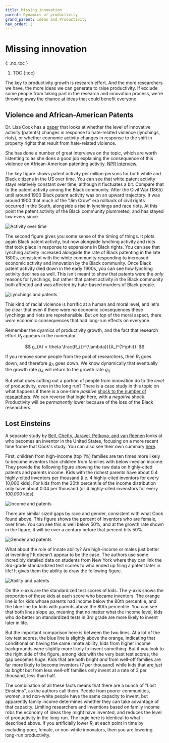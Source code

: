 ```yaml
---
title: Missing innovation
parent: Dynamics of productivity
grand_parent: Ideas and Productivity
nav_order: 2
---
```


# Missing innovation
{: .no_toc }

1. TOC 
{:toc}

The key to productivity growth is research effort. And the more researchers we have, the more ideas we can generate to raise productivity. If exclude some people from taking part in the research and innovation process, we're throwing away the chance at ideas that could benefit everyone.

## Violence and African-American Patents
Dr. Lisa Cook has a [paper](https://lisadcook.net/wp-content/uploads/2014/02/pats_paper17_1013_final_web.pdf) that looks at whether the level of innovative activity (patents) changes in response to hate-related violence (lynchings, riots), or whether economic activity changes in response to the shift in property rights that result from hate-related violence. 

She has done a number of great interviews on the topic, which are worth listenting to as she does a good job explaining the consequence of this violence on African-American patenting activity. [NPR Interview](https://pca.st/nkjjnzuf).

The key figure shows patent activity per million persons for both white and Black citizens in the US over time. You can see that white patent activity stays relatively constant over time, although it fluctuates a bit. Compare that to the patent activity among the Black community. After the Civil War (1865) until around 1900 Black patent activity was on an upward trajectory. It was around 1900 that much of the "Jim Crow" era rollback of civil rights occurred in the South, alongside a rise in lynchings and race riots. At this point the patent activity of the Black community plummeted, and has stayed low every since.

![Activity over time](cookfig1.png)

The second figure gives you some sense of the timing of things. It plots again Black patent activity, but now alongside lynching activity and riots that took place in response to expansions in Black rights. You can see that lynching activity increased alongside the rate of Black patenting in the late 1800s, consistent with the white community responding to increased economic activity and innovation by the Black community. Once Black patent activity died down in the early 1900s, you can see how lynching activity declines as well. This isn't meant to show that patents were the *only* reasons for lynchings, but rather that patent activity in the Black community both affected and was affected by hate-based murders of Black people.

![Lynchings and patents](cookfig2.png)

This kind of racial violence is horrific at a human and moral level, and let's be clear that even if there were *no* economic consequences these lynchings and riots are reprehensible. But *on top* of the moral aspect, there *were* economic consequences that had long-run effects on everyone. 

Remember the dyamics of productivity growth, and the fact that research effort $R_t$ appears in the numerator. 

$$
g_{A} = \theta \frac{R_{t}^{\lambda}}{A_t^{1-\phi}}.
$$

If you remove some people from the pool of researchers, then $R_t$ goes down, and therefore $g_A$ goes down. We know dynamically that eventually the growth rate $g_A$ will return to the growth rate $g_R$. 

But what does cutting out a portion of people from innovation do to the *level* of productivity, even in the long run? There is a case study in this topic on what happens if there is a one-time *positive* [shock to the number of researchers](applyideas.html). We can reverse that logic here, with a *negative* shock. Productivity will be *permanently* lower because of the loss of the Black researchers. 

## Lost Einsteins
A separate study by [Bell, Chetty, Jaravel, Petkova, and van Reenen](http://www.nber.org/papers/w24062) looks at who becomes an inventor in the United States, focusing on a more recent time frame that Cook's study. You can also see their own summary [here](https://voxeu.org/article/how-exposure-innovation-influences-who-becomes-inventor).

First, children from high-income (top 1%) families are ten times more likely to become inventors than children from families with below-median income. They provide the following figure showing the raw data on highly-cited patents and parents income. Kids with the richest parents have about 0.4 highly-cited inventors per thousand (i.e. 4 highly-cited inventors for every 10,000 kids). For kids from the 20th percentile of the income distribution only have about 0.04 per thousand (or 4 highly-cited invenstors for every *100,000* kids). 

![Income and patents](belletalfig1.png)

There are similar sized gaps by race and gender, consistent with what Cook found above. This figure shows the percent of inventors who are female, over time. You can see this is well below 50%, and at the growth rate shown in the figure, it will be over a century before that percent hits 50%.

![Gender and patents](belletalfig3.png)

What about the role of innate ability? Are high-income or males just better at inventing? It doesn't appear to be the case. The authors use some incredibly detailed data on students from New York where they can link the 3rd-grade standardized test scores to who ended up filing a patent later in life! It gives them the ability to draw the following figure.

![Ability and patents](belletalfig4a.png)

On the x-axis are the standardized test scores of kids. The y-axis shows the proportion of those kids at each score who became inventors. The orange line is for kids whose parents had income below the 80th percentile, and the blue line for kids with parents above the 80th percentile. You can see that both lines slope up, meaning that no matter what the income level, kids who do better on standardized tests in 3rd grade are more likely to invent later in life. 

But the important comparison here is between the two lines. At a lot of the low test scores, the blue line is slightly above the orange, indicating that conditional on having the same innate ability, kids from higher income backgrounds were slightly more likely to invent something. But if you look to the right side of the figure, among kids with the very best test scores, the gap becomes *huge*. Kids that are both bright *and* from well-off families are far more likely to become inventors (7 per thousand) while kids that are *just as bright* but from less well-off families only invent at a rate of 3 per thousand, less than half. 

The combination of all these facts means that there are a bunch of "Lost Einsteins", as the authors call them. People from poorer communities, women, and non-white people have the same capacity to invent, but apparently family income determines whether they can take advantage of that capacity. Limiting researchers and inventions based on family income robs the economy of ideas they might have invented, and reduces the level of productivity in the long-run. The logic here is identical to what I described above. If you artificially lower $R_t$ at each point in time by excluding poor, female, or non-white innovators, then you are lowering long-run productivity. 